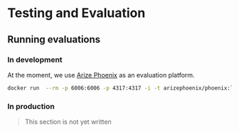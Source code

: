 # Testing and Evaluation


## Running evaluations 

### In development

At the moment, we use [Arize Phoenix](https://phoenix.arize.com/) as an evaluation platform. 


```sh
docker run  --rm -p 6006:6006 -p 4317:4317 -i -t arizephoenix/phoenix:latest
```

### In production

> This section is not yet written